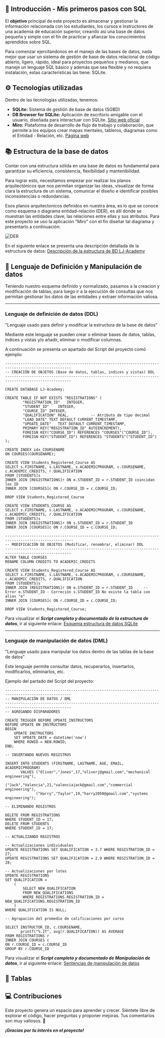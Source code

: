 ## :rocket: Introducción - Mis primeros pasos con SQL

El **objetivo** principal de este proyecto es almacenar y gestionar la información relacionada con los estudiantes, los cursos e instructores de una academia de educación superior, creando así una base de datos pequeña y simple con el fin de practicar y afianzar los conocimientos aprendidos sobre SQL.

Para comenzar ejercitandonos en el manejo de las bases de datos, nada mejor que usar un sistema de gestión de base de datos relacional de código abierto, ligero, rápido, ideal para proyectos pequeños y medianos, que maneje un lenguaje SQL básico y además que sea flexible y no requiera instalación, estas caracteristicas las tiene: SQLite.

## :gear: Tecnologías utilizadas

Dentro de las tecnologías utilizadas, tenemos:

- **SQLite:** Sistema de gestión de base de datos (SGBD)
- **DB Browser for SQLite:** Aplicación de escritorio amigable con el usuario, diseñada para interactuar con SQLite. 
  [Sitio web oficial](https://sqlitebrowser.org/)
- **Miro:** Plataforma de desarrollo de flujo de trabajo y colaboración, que permite a los equipos crear mapas mentales, tableros, diagramas como el Entidad - Relación, etc. [Página web](https://miro.com/es/signup/)

## :books: Estructura de la base de datos

Contar con una estructura sólida en una base de datos es fundamental para garantizar su eficiencia, consistencia, flexibilidad y mantenibilidad. 

Para lograr esto, necesitamos empezar por realizar los planos arquitectónicos que nos permitan organizar las ideas, visualizar de forma clara la estructura de un sistema, comunicar el diseño e identificar posibles inconsistencias o redundancias.

Esos planos arquitectonicos definidos en nuestra área, es lo que se conoce como esquema o diagrama entidad-relación (DER), es allí donde se muestran las entidades clave, las relaciones entre ellas y sus atributos. Para este proyecto se uso la aplicación "Miro" con el fin diseñar tal diagrama y presentarlo a continuación:

![DER](Data-Structure/DiagramaER.jpg)

En el siguiente enlace se presenta una descripción detallada de la estructura de datos: 
[Descripción de la estructura de BD LJ-Academy](https://github.com/Johanna-Rojas/Creando_BD_SQLite/blob/main/Data-Structure/Documentation.md)

## :mag_right: Lenguaje de Definición y Manipulación de datos

Teniendo nuestro esquema definido y normalizado, pasamos a la creacion y modificación de tablas, para luego ir a la ejecución de consultas que nos permitan gestionar los datos de las entidades y extraer información valiosa.

---
### Lenguaje de definición de datos (DDL)
"Lenguaje usado para definir y modificar la estructura de la base de datos"

Mediante este lenguaje se pueden crear o eliminar bases de datos, tablas, índices y vistas y/o añadir, eliminar o modificar columnas.

A continuación se presenta un apartado del Script del proyecto comó ejemplo:

~~~
----------------------------------------------------------------------------------------------------
-- CREACIÓN DE OBJETOS (Base de datos, tablas, indices y vistas) DDL
----------------------------------------------------------------------------------------------------

CREATE DATABASE LJ-Academy;

CREATE TABLE IF NOT EXISTS "REGISTRATIONS" (
	    "REGISTRATION_ID"	INTEGER,
	    "STUDENT_ID"	INTEGER,
	    "COURSE_ID"	INTEGER,
	    "QUALIFICATION"	REAL,          -- Atributo de tipo decimal
	    "LOAD_DATE"	TEXT DEFAULT CURRENT_TIMESTAMP,
	    "UPDATE_DATE"	TEXT DEFAULT CURRENT_TIMESTAMP,
	    PRIMARY KEY("REGISTRATION_ID" AUTOINCREMENT),
	    FOREIGN KEY("COURSE_ID") REFERENCES "COURSES"("COURSE_ID"),          
	    FOREIGN KEY("STUDENT_ID") REFERENCES "STUDENTS"("STUDENT_ID")
);

CREATE INDEX idx_COURSENAME                          
ON COURSES(COURSENAME);

CREATE VIEW Students_Registered_Course AS              
SELECT s.FIRSTNAME, s.LASTNAME, s.ACADEMICPROGRAM, c.COURSENAME, c.ACADEMIC_CREDITS, r.QUALIFICATION      
FROM [STUDENTS]s                                       
INNER JOIN [REGISTRATIONS]r ON e.STUDENT_ID = r.STUDENT_ID coincidan los ID
INNER JOIN [COURSES]c ON r.COURSE_ID = c.COURSE_ID; 

DROP VIEW Students_Registered_Course

CREATE VIEW STUDENTS_COURSE AS              
SELECT s.FIRSTNAME, s.LASTNAME, s.ACADEMICPROGRAM, c.COURSENAME, c.ACADEMIC_CREDITS, r.QUALIFICATION      
FROM [STUDENTS]s                                      
INNER JOIN [REGISTRATIONS]r ON s.STUDENT_ID = r.STUDENT_ID 
INNER JOIN [COURSES]c ON r.COURSE_ID = c.COURSE_ID;

-----------------------------------------------------------------------------------------------------
-- MODIFICACIÓN DE OBJETOS (Modificar, renombrar, eliminar) DDL
----------------------------------------------------------------------------------------------------
ALTER TABLE COURSES                                     
RENAME COLUMN CREDITS TO ACADEMIC_CREDITS               

CREATE VIEW Students_Registered_Course AS     
SELECT s.FIRSTNAME, s.LASTNAME, s.ACADEMICPROGRAM, c.COURSENAME, c.ACADEMIC_CREDITS, r.QUALIFICATION    
FROM [STUDENTS]s     
INNER JOIN [REGISTRATIONS]r ON e.STUDENT_ID = r.STUDENT_ID     -- Error e.STUDENT_ID - Correción s.STUDENT_ID No existe la tabla con alias "e"  
INNER JOIN [COURSES]c ON r.COURSE_ID = c.COURSE_ID;     

DROP VIEW Students_Registered_Course;

  ~~~

Para visualizar el ***Script completo y documentado de la estructura de datos***, ir al siguiente enlace: [Esquema estructura de datos SQLite](https://github.com/Johanna-Rojas/Creando_BD_SQLite/blob/main/Data-Structure/Data_Structure.sql)

---
### Lenguaje de manipulación de datos (DML)
"Lenguaje usado para manipular los datos dentro de las tablas de la base de datos"

Este lenguaje permite consultar datos, recuperarlos, insertarlos, modificarlos, eliminarlos, etc.

Ejemplo del partado del Script del proyecto:

~~~
----------------------------------------------------------------------------------------------------
-- MANIPULACIÓN DE DATOS / DML
----------------------------------------------------------------------------------------------------
-- AGREGANDO DISPARADORES

CREATE TRIGGER BEFORE_UPDATE_INSTRUCTORS
BEFORE UPDATE ON INSTRUCTORS
BEGIN
	UPDATE INSTRUCTORS
	SET UPDATE_DATE = datetime('now')
	WHERE ROWID = NEW.ROWID;
END;

-- INSERTANDO NUEVOS REGISTROS 

INSERT INTO STUDENTS (FIRSTNAME, LASTNAME, AGE, EMAIL, ACADEMICPROGRAM)
	   VALUES ("Oliver","Jones",17,"oliverj@gmail.com","mechanical engineering"),
			  ("Jack","Valencia",21,"valenciajack@gmail.com","commercial engineering"),
			  ("Harry","Taylor",19,"harry2050@gmail.com","systems engineering");

-- ELIMINANDO REGISTROS 

DELETE FROM REGISTRATIONS
WHERE STUDENT_ID = 17;
DELETE FROM STUDENTS
WHERE STUDENT_ID = 17;

-- ACTUALIZANDO REGISTROS

-- Actualizaciones individuales
UPDATE REGISTRATIONS SET QUALIFICATION = 3.7 WHERE REGISTRATION_ID = 27;
UPDATE REGISTRATIONS SET QUALIFICATION = 2.9 WHERE REGISTRATION_ID = 28;

-- Actualizaciones por lotes
UPDATE REGISTRATIONS                 
SET QUALIFICATION =                  
	(
		SELECT NEW_QUALIFICATION     
		FROM NEW_QUALIFICATIONS      
		WHERE REGISTRATIONS.REGISTRATION_ID = NEW_QUALIFICATIONS.REGISTRATION_ID     
	)     
WHERE QUALIFICATION IS NULL;

-- Agrupación del promedio de calificaciones por curso

SELECT INSTRUCTOR_ID, c.COURSENAME, 
       printf("%.2f", avg(r.QUALIFICATION)) AS AVERAGE
FROM REGISTRATIONS r
INNER JOIN COURSES c
ON r.COURSE_ID = c.COURSE_ID
GROUP BY r.COURSE_ID

~~~

Para visualizar el ***Script completo y documentado de Manipulación de datos***, ir al siguiente enlace: [Sentencias de manipulación de datos](https://github.com/Johanna-Rojas/Creando_BD_SQLite/blob/main/Data_Manipulation.sql)

## :bookmark_tabs: Tablas
## :computer: Contribuciones

Este proyecto genera un espacio para aprender y crecer. 
Siéntete libre de explorar el código, hacer preguntas y proponer mejoras. 
Tus comentarios son muy valiosos. :dizzy:

***¡Gracias por tu interés en el proyecto!***
